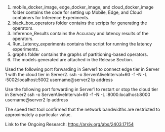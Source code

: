 1. mobile_docker_image, edge_docker_image, and cloud_docker_image folder contains the code for setting up Mobile, Edge, and Cloud containers for Inference Experiments.
2. black_box_operators folder contains the scripts for generating the operators.
3. Inference_Results contains the Accuracy and latency results of the operators.
4. Run_Latency_experiments contains the script for running the latency experiments.
5. graphs folder contains the graphs of partitioning-based operators.
6. The models generated are attached in the Release Section.


Used the following port forwarding in Server1 to connect edge tier in Server 1 with the cloud tier in Server2.
ssh -o ServerAliveInterval=60 -f -N -L :5002:localhost:5002 username@server2 Ip address

Use the following port forwarding in Server1 to restart or stop the cloud tier in Server2
ssh -o ServerAliveInterval=60 -f -N -L :8000:localhost:8000 username@server2 Ip address

The speed test tool confirmed that the network bandwidths are restricted to approximately a particular value.

Link to the Ongoing Research: https://arxiv.org/abs/2403.17154
